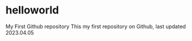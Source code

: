 # helloworld
My First Github repository
This my first repository on Github, last updated 2023.04.05
